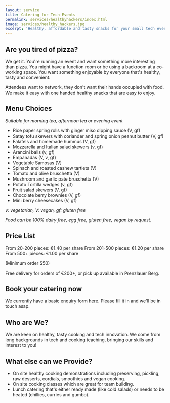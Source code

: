 ```yaml
---
layout: service
title: Catering for Tech Events
permalink: services/healthyhackers/index.html
image: services/healthy_hackers.jpg
excerpt: 'Healthy, affordable and tasty snacks for your small tech event or workplace.'
---
```


## Are you tired of pizza?
We get it. You're running an event and want something more interesting than pizza. You might have a function room or be using a backroom at a co-working space. You want something enjoyable by everyone that's healthy, tasty and convenient.

Attendees want to network, they don't want their hands occupied with food. We make it easy with one handed healthy snacks that are easy to enjoy.

## Menu Choices
_Suitable for morning tea, afternoon tea or evening event_

- Rice paper spring rolls with ginger miso dipping sauce (V, gf)
- Satay tofu skewers with coriander and spring onion peanut butter (V, gf)
- Falafels and homemade hummus (V, gf)
- Mozzarella and Italian salad skewers (v, gf)
- Arancini balls (v, gf)
- Empanadas (V, v, gf)
- Vegetable Samosas (V)
- Spinach and roasted cashew tartlets (V)
- Tomato and olive bruschetta (V)
- Mushroom and garlic pate bruschetta (V)
- Potato Tortilla wedges (v, gf)
- Fruit salad skewers (V, gf)
- Chocolate berry brownies (V, gf)
- Mini berry cheesecakes (V, gf)

_v: vegetarian, V: vegan, gf: gluten free_

_Food can be 100% dairy free, egg free, gluten free, vegan by request._

## Price List
From 20-200 pieces: €1.40 per share From 201-500 pieces: €1.20 per share From 500+ pieces: €1.00 per share

(Minimum order $50)

Free delivery for orders of €200+, or pick up available in Prenzlauer Berg.

## Book your catering now
We currently have a basic enquiry form [here](https://docs.google.com/forms/d/1_7zsPeJYc5RAquFzKGK570a6zjc05_pP57O_S2p4kpg/viewform?usp=send_form). Please fill it in and we'll be in touch asap.

## Who are We?
We are keen on healthy, tasty cooking and tech innovation. We come from long backgrounds in tech and cooking teaching, bringing our skills and interest to you!

## What else can we Provide?
- On site healthy cooking demonstrations including preserving, pickling, raw desserts, cordials, smoothies and vegan cooking.
- On site cooking classes which are great for team building.
- Lunch catering that's either ready made (like cold salads) or needs to be heated (chillies, curries and gumbo).
